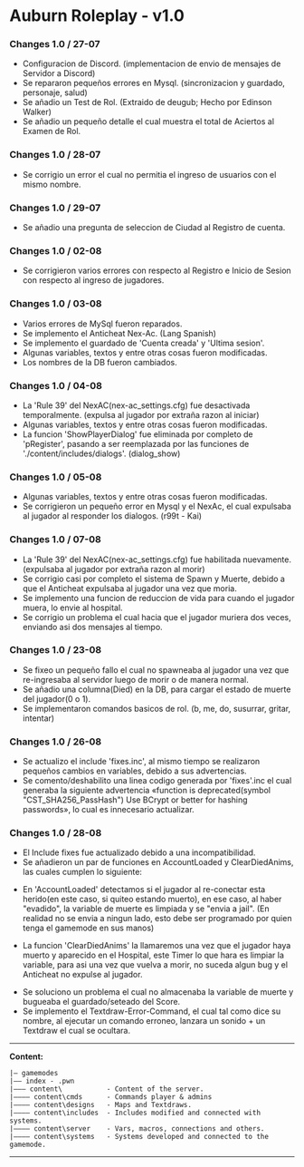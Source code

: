 # Auburn Roleplay - v1.0

### Changes 1.0 / 27-07

- Configuracion de Discord. (implementacion de envio de mensajes de Servidor a Discord)
- Se repararon pequeños errores en Mysql. (sincronizacion y guardado, personaje, salud)
- Se añadio un Test de Rol. (Extraido de deugub; Hecho por Edinson Walker)
- Se añadio un pequeño detalle el cual muestra el total de Aciertos al Examen de Rol.

### Changes 1.0 / 28-07
- Se corrigio un error el cual no permitia el ingreso de usuarios con el mismo nombre.

### Changes 1.0 / 29-07
- Se añadio una pregunta de seleccion de Ciudad al Registro de cuenta.

### Changes 1.0 / 02-08
- Se corrigieron varios errores con respecto al Registro e Inicio de Sesion con respecto al ingreso de jugadores.

### Changes 1.0 / 03-08
- Varios errores de MySql fueron reparados.
- Se implemento el Anticheat Nex-Ac. (Lang Spanish)
- Se implemento el guardado de 'Cuenta creada' y 'Ultima sesion'.
- Algunas variables, textos y entre otras cosas fueron modificadas.
- Los nombres de la DB fueron cambiados.

### Changes 1.0 / 04-08
- La 'Rule 39' del NexAC(nex-ac_settings.cfg) fue desactivada temporalmente. (expulsa al jugador por extraña razon al iniciar)
- Algunas variables, textos y entre otras cosas fueron modificadas.
- La funcion 'ShowPlayerDialog' fue eliminada por completo de 'pRegister', pasando a ser reemplazada por las funciones de './content/includes/dialogs'. (dialog_show)

### Changes 1.0 / 05-08
- Algunas variables, textos y entre otras cosas fueron modificadas.
- Se corrigieron un pequeño error en Mysql y el NexAc, el cual expulsaba al jugador al responder los dialogos. (r99t - Kai)

### Changes 1.0 / 07-08
- La 'Rule 39' del NexAC(nex-ac_settings.cfg) fue habilitada nuevamente. (expulsaba al jugador por extraña razon al morir)
- Se corrigio casi por completo el sistema de Spawn y Muerte, debido a que el Anticheat expulsaba al jugador una vez que moria.
- Se implemento una funcion de reduccion de vida para cuando el jugador muera, lo envie al hospital.
- Se corrigio un problema el cual hacia que el jugador muriera dos veces, enviando asi dos mensajes al tiempo.

### Changes 1.0 / 23-08
- Se fixeo un pequeño fallo el cual no spawneaba al jugador una vez que re-ingresaba al servidor luego de morir o de manera normal.
- Se añadio una columna(Died) en la DB, para cargar el estado de muerte del jugador(0 o 1).
- Se implementaron comandos basicos de rol. (b, me, do, susurrar, gritar, intentar)

### Changes 1.0 / 26-08
- Se actualizo el include 'fixes.inc', al mismo tiempo se realizaron pequeños cambios en variables, debido a sus advertencias.
- Se comento/deshabilito una linea codigo generada por 'fixes'.inc el cual generaba la siguiente advertencia «function is deprecated(symbol "CST_SHA256_PassHash") Use BCrypt or better for hashing passwords», lo cual es innecesario actualizar.

### Changes 1.0 / 28-08
- El Include fixes fue actualizado debido a una incompatibilidad.
- Se añadieron un par de funciones en AccountLoaded y ClearDiedAnims, las cuales cumplen lo siguiente:
* En 'AccountLoaded' detectamos si el jugador al re-conectar esta herido(en este caso, si quiteo estando muerto), en ese caso, al haber "evadido", la variable de muerte es limpiada y se "envia a jail". (En realidad no se envia a ningun lado, esto debe ser programado por quien tenga el gamemode en sus manos)

* La funcion 'ClearDiedAnims' la llamaremos una vez que el jugador haya muerto y aparecido en el Hospital, este Timer lo que hara es limpiar la variable, para asi una vez que vuelva a morir, no suceda algun bug y el Anticheat no expulse al jugador.

- Se soluciono un problema el cual no almacenaba la variable de muerte y bugueaba el guardado/seteado del Score.
- Se implemento el Textdraw-Error-Command, el cual tal como dice su nombre, al ejecutar un comando erroneo, lanzara un sonido + un Textdraw el cual se ocultara.
---

 **Content:**

    |— gamemodes
    |—— index - .pwn
    |——— content\           - Content of the server.
    |———— content\cmds      - Commands player & admins
    |———— content\designs   - Maps and Textdraws.
    |———— content\includes  - Includes modified and connected with systems.
    |———— content\server    - Vars, macros, connections and others.
    |———— content\systems   - Systems developed and connected to the gamemode.
    
----